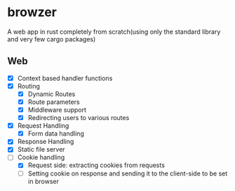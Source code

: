 # browzer

A web app in rust completely from scratch(using only the standard library and very few cargo packages)

## Web

- [x] Context based handler functions
- [x] Routing
  - [x] Dynamic Routes
  - [x] Route parameters
  - [x] Middleware support
  - [x] Redirecting users to various routes
- [x] Request Handling
  - [x] Form data handling
- [x] Response Handling
- [x] Static file server
- [ ] Cookie handling
  - [x] Request side: extracting cookies from requests
  - [ ] Setting cookie on response and sending it to the client-side to be set in browser
